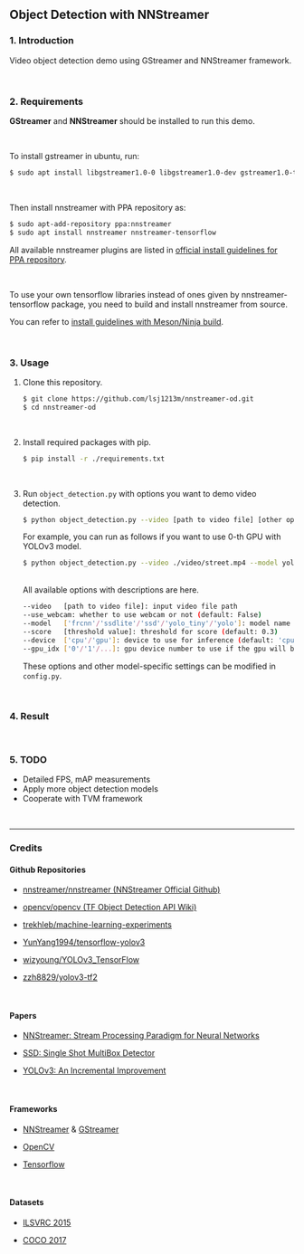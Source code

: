 ## Object Detection with NNStreamer

### 1. Introduction

Video object detection demo using GStreamer and NNStreamer framework.

<br>

### 2. Requirements

**GStreamer** and **NNStreamer** should be installed to run this demo.

<br>

To install gstreamer in ubuntu, run:
```bash
$ sudo apt install libgstreamer1.0-0 libgstreamer1.0-dev gstreamer1.0-tools gstreamer1.0-doc gstreamer1.0-x gstreamer1.0-plugins-base gstreamer1.0-plugins-good gstreamer1.0-plugins-bad gstreamer1.0-plugins-ugly  gstreamer1.0-alsa gstreamer1.0-libav gstreamer1.0-gl gstreamer1.0-gtk3 gstreamer1.0-qt5 gstreamer1.0-pulseaudio libgstreamer-plugins-base1.0-dev 
```

<br>

Then install nnstreamer with PPA repository as:

```bash
$ sudo apt-add-repository ppa:nnstreamer
$ sudo apt install nnstreamer nnstreamer-tensorflow
```

All available nnstreamer plugins are listed in [official install guidelines for PPA repository](https://github.com/nnstreamer/nnstreamer/blob/main/Documentation/getting-started-ubuntu-ppa.md).

<br>

To use your own tensorflow libraries instead of ones given by nnstreamer-tensorflow package,
you need to build and install nnstreamer from source.

You can refer to [install guidelines with Meson/Ninja build](https://github.com/nnstreamer/nnstreamer/blob/main/Documentation/getting-started-meson-build.md).

<br>

### 3. Usage

1. Clone this repository.

    ```bash
    $ git clone https://github.com/lsj1213m/nnstreamer-od.git
    $ cd nnstreamer-od
    ```

<br>

2. Install required packages with pip.

    ```bash
    $ pip install -r ./requirements.txt
    ```

<br>

3. Run ```object_detection.py``` with options you want to demo video detection.

    ```bash
    $ python object_detection.py --video [path to video file] [other options]
    ```

    For example, you can run as follows if you want to use 0-th GPU with YOLOv3 model.
    ```bash
    $ python object_detection.py --video ./video/street.mp4 --model yolo --device gpu --gpu_idx 0
    ```

    <br>
    All available options with descriptions are here.

    ```bash
    --video   [path to video file]: input video file path
    --use_webcam: whether to use webcam or not (default: False)
    --model   ['frcnn'/'ssdlite'/'ssd'/'yolo_tiny'/'yolo']: model name to use
    --score   [threshold value]: threshold for score (default: 0.3)
    --device  ['cpu'/'gpu']: device to use for inference (default: 'cpu')
    --gpu_idx ['0'/'1'/...]: gpu device number to use if the gpu will be used (default: '0')
    ```
    These options and other model-specific settings can be modified in ```config.py```.

<br>

### 4. Result



<br>

### 5. TODO
- Detailed FPS, mAP measurements
- Apply more object detection models
- Cooperate with TVM framework

<br>

---

### Credits

#### Github Repositories

- [nnstreamer/nnstreamer (NNStreamer Official Github)](https://github.com/nnstreamer/nnstreamer)

- [opencv/opencv (TF Object Detection API Wiki)](https://github.com/opencv/opencv/wiki/TensorFlow-Object-Detection-API)

- [trekhleb/machine-learning-experiments](https://github.com/trekhleb/machine-learning-experiments)

- [YunYang1994/tensorflow-yolov3](https://github.com/YunYang1994/tensorflow-yolov3)

- [wizyoung/YOLOv3_TensorFlow](https://github.com/wizyoung/YOLOv3_TensorFlow)

- [zzh8829/yolov3-tf2](https://github.com/zzh8829/yolov3-tf2)

<br>

#### Papers

- [NNStreamer: Stream Processing Paradigm for Neural Networks](https://arxiv.org/abs/1901.04985)

- [SSD: Single Shot MultiBox Detector](https://arxiv.org/abs/1512.02325)

- [YOLOv3: An Incremental Improvement](https://arxiv.org/abs/1804.02767)

<br>

#### Frameworks

- [NNStreamer](https://nnstreamer.ai/) & [GStreamer](https://gstreamer.freedesktop.org/)

- [OpenCV](https://opencv.org/)

- [Tensorflow](https://www.tensorflow.org/)

<br>

#### Datasets

- [ILSVRC 2015](http://image-net.org/challenges/LSVRC/2015/)

- [COCO 2017](https://cocodataset.org/)
